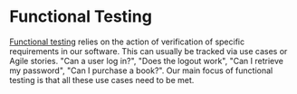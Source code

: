 # Functional Testing

[Functional testing](http://en.wikipedia.org/wiki/Functional_testing) relies on the action of verification of specific requirements in our software. This can usually be tracked via use cases or Agile stories. "Can a user log in?", "Does the logout work", "Can I retrieve my password", "Can I purchase a book?". Our main focus of functional testing is that all these use cases need to be met.

